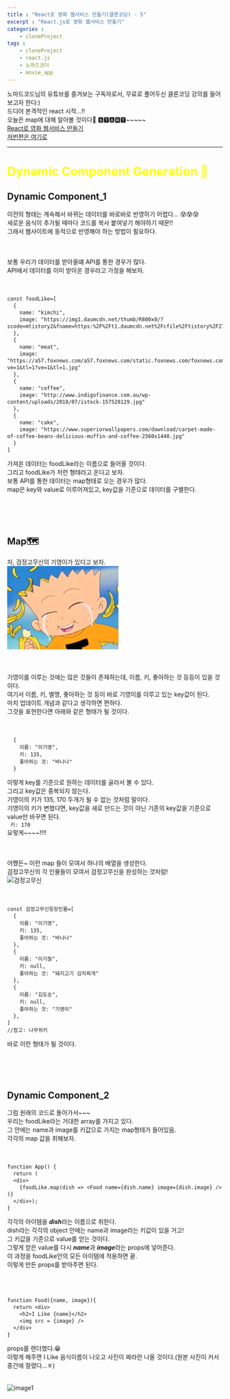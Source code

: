 ```yaml
---
title : "React로 영화 웹서비스 만들기(클론코딩) - 5"
excerpt : "React.js로 영화 웹서비스 만들기"
categories : 
    - cloneProject
tags : 
    - cloneProject
    - react.js
    - 노마드코더
    - movie_app
---
```


노마드코드님의 유튜브를 즐겨보는 구독자로서, 무료로 풀어두신 클론코딩 강의를 들어보고자 한다:)<br>
드디어 본격적인 react 시작...!!  
오늘은 map에 대해 알아볼 것이다🤩  🆂🆃🅰🆁🆃~~~~~  
[React로 영화 웹서비스 만들기](https://nomadcoders.co/react-fundamentals)<br>
[저번편은 여기로](https://smilehyeon.github.io/cloneproject/13th-post/)  

---
# <span style="color:yellow">Dynamic Component Generation 🐾</span>  

## Dynamic Component_1  
이전의 형태는 계속해서 바뀌는 데이터를 바로바로 반영하기 어렵다...  😰😰😰  
새로운 음식이 추가될 때마다 코드를 복사 붙여넣기 해야하기 때문!!  
그래서 웹사이트에 동적으로 반영해야 하는 방법이 필요하다.  
<br><br><br>
보통 우리가 데이터를 받아올떄 API를 통한 경우가 많다.   
API에서 데이터를 이미 받아온 경우라고 가정을 해보자.  
<br><br>

```
const foodLike=[
  {
    name: "kimchi",
    image: "https://img1.daumcdn.net/thumb/R800x0/?scode=mtistory2&fname=https:%2F%2Ft1.daumcdn.net%2Fcfile%2Ftistory%2F27617836561AE05F2A.jpg"
  },
  {
    name: "meat",
    image: "https://a57.foxnews.com/a57.foxnews.com/static.foxnews.com/foxnews.com/content/uploads/2018/09/640/320/1862/1048/steakpanistock.jpg?ve=1&tl=1?ve=1&tl=1.jpg"
  },
  {
    name: "coffee",
    image: "http://www.indigofinance.com.au/wp-content/uploads/2018/07/istock-157528129.jpg"
  },
  {
    name: "cake",
    image: "https://www.superiorwallpapers.com/download/carpet-made-of-coffee-beans-delicious-muffin-and-coffee-2560x1440.jpg"
  }
]
```  
가져온 데이터는 foodLike라는 이름으로 들어올 것이다.  
그리고 foodLike가 저런 형태라고 온다고 보자.  
보통 API를 통한 데이터는 map형태로 오는 경우가 많다.  
map은 key와 value로 이루어져있고, key값을 기준으로 데이터를 구별한다.  
<br><br><br><br>

## Map🗺️
자, 검정고무신의 기영이가 있다고 보자.  
![기영이](/assets/images/211021/kiyoung.jpg)   
<br><br><br>
기영이를 이루는 것에는 많은 것들이 존재하는데, 이름, 키, 좋아하는 것 등등이 있을 것이다.  
여기서 이름, 키, 별명, 좋아하는 것 등이 바로 기영이를 이루고 있는 key값이 된다.  
마치 업데이트 개념과 같다고 생각하면 편하다.  
그것을 표현한다면 아래와 같은 형태가 될 것이다.  
<br><br>
```
  {
    이름: "이기영",
    키: 135,
    좋아하는 것: "바나나"
  }
```  
이렇게 key를 기준으로 원하는 데이터를 골라서 볼 수 있다.  
그리고 key값은 중복되지 않는다.  
기영이의 키가 135, 170 두개가 될 수 없는 것처럼 말이다.  
기영이의 키가 변했다면, key값을 새로 만드는 것이 아닌 기존의 key값을 기준으로 value만 바꾸면 된다.  
``` 키: 170```    
요렇게~~~~!!!!  
<br><br><br>
어쨌든~ 이런 map 들이 모여서 하나의 배열을 생성한다.  
검정고무신의 각 인물들이 모여서 검정고무신을 완성하는 것처럼!   
![검정고무신](/assets/images/211021/blackshoes.jpg)   
<br><br>
```
const 검정고무신등장인물=[
  {
    이름: "이기영",
    키: 135,
    좋아하는 것: "바나나"
  },
  {
    이름: "이기철",
    키: null,
    좋아하는 것: "돼지고기 김치찌개"
  },
  {
    이름: "김도승",
    키: null,
    좋아하는 것: "기영이"
  },
]
//참고: 나무위키
```  
바로 이런 형태가 될 것이다.  
<br><br><br><br>


## Dynamic Component_2  

그럼 원래의 코드로 돌아가서~~~  
우리는 foodLike라는 거대한 array를 가지고 있다.  
그 안에는 name과 image를 키값으로 가지는 map형태가 들어있음.  
각각의 map 값을 취해보자.  
<br><br>
```
function App() {
  return (
  <div>
    {foodLike.map(dish => <Food name={dish.name} image={dish.image} /> )}
  </div>);
}
```  
각각의 아이템을 ***dish***라는 이름으로 취한다.  
dish라는 각각의 object 안에는 name과 image라는 키값이 있을 거고!  
그 키값을 기준으로 value를 얻는 것이다.  
그렇게 얻은 value를 다시 ***name***과 ***image***라는 props에 넣어준다.  
이 과정을 foodLike안의 모든 아이템에 적용하면 끝.  
이렇게 만든 props를 받아주면 된다.  
<br><br><br>
```
function Food({name, image}){
  return <div>
    <h2>I Like {name}</h2>
    <img src = {image} />
  </div>
}
```  
props를 렌더했다.😁  
이렇게 해주면 I Like 음식이름이 나오고 사진이 짜라란 나올 것이다.(원본 사진이 커서 중간에 잘렸다...ㅎ)   
<br><br>
![image1](/assets/images/211021/image1.PNG) 